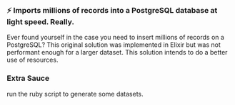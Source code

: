 ### ⚡️ Imports millions of records into a PostgreSQL database at light speed. Really.

Ever found yourself in the case you need to insert millions of records on a PostgreSQL? This original solution was implemented in Elixir but was not performant enough for a larger dataset. This solution intends to do a better use of resources.

### Extra Sauce

run the ruby script to generate some datasets.
